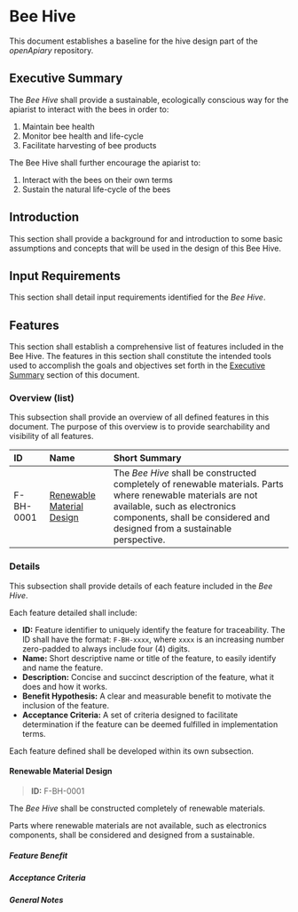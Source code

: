 # Bee Hive

This document establishes a baseline for the hive design part of the _openApiary_ repository.

## Executive Summary

<!-- This section shall state the main goals and objectives of the _**Bee Hive**_ part of the _openApiary_. -->

The _Bee Hive_ shall provide a sustainable, ecologically conscious way for the apiarist to interact with the bees in order to:

1. Maintain bee health
2. Monitor bee health and life-cycle
3. Facilitate harvesting of bee products

The Bee Hive shall further encourage the apiarist to:

1. Interact with the bees on their own terms
2. Sustain the natural life-cycle of the bees

## Introduction

This section shall provide a background for and introduction to some basic assumptions and concepts that will be used in the design of this Bee Hive.

## Input Requirements

This section shall detail input requirements identified for the _Bee Hive_.

## Features

This section shall establish a comprehensive list of features included in the Bee Hive. The features in this section shall constitute the intended tools used to accomplish the goals and objectives set forth in the [Executive Summary](#executive-summary) section of this document.

### Overview (list)

This subsection shall provide an overview of all defined features in this document. The purpose of this overview is to provide searchability and visibility of all features.


| ID        | Name         | Short Summary |
|:---       |:---          |:---           |
| F-BH-0001 | [Renewable Material Design](#renewable-material-design) | The _Bee Hive_ shall be constructed completely of renewable materials. Parts where renewable materials are not available, such as electronics components, shall be considered and designed from a sustainable perspective. |

### Details

This subsection shall provide details of each feature included in the _Bee Hive_.

Each feature detailed shall include:
 * **ID:** Feature identifier to uniquely identify the feature for traceability. The ID shall have the format: `F-BH-xxxx`, where `xxxx` is an increasing number zero-padded to always include four (4) digits.
 * **Name:** Short descriptive name or title of the feature, to easily identify and name the feature.
 * **Description:** Concise and succinct description of the feature, what it does and how it works.
 * **Benefit Hypothesis:** A clear and measurable benefit to motivate the inclusion of the feature.
 * **Acceptance Criteria:** A set of criteria designed to facilitate determination if the feature can be deemed fulfilled in implementation terms.

Each feature defined shall be developed within its own subsection.

<!-- #### Feature Name

> **ID:** F-BH-xxxx

Feature description goes here...

##### Feature Benefit

Feature benefit hypothesis goes here...

##### Acceptance Criteria

Acceptance criteria goes here...

##### General Notes -->

#### Renewable Material Design

> **ID:** F-BH-0001

The _Bee Hive_ shall be constructed completely of renewable materials.

Parts where renewable materials are not available, such as electronics components, shall be considered and designed from a sustainable.

##### Feature Benefit

##### Acceptance Criteria

##### General Notes
